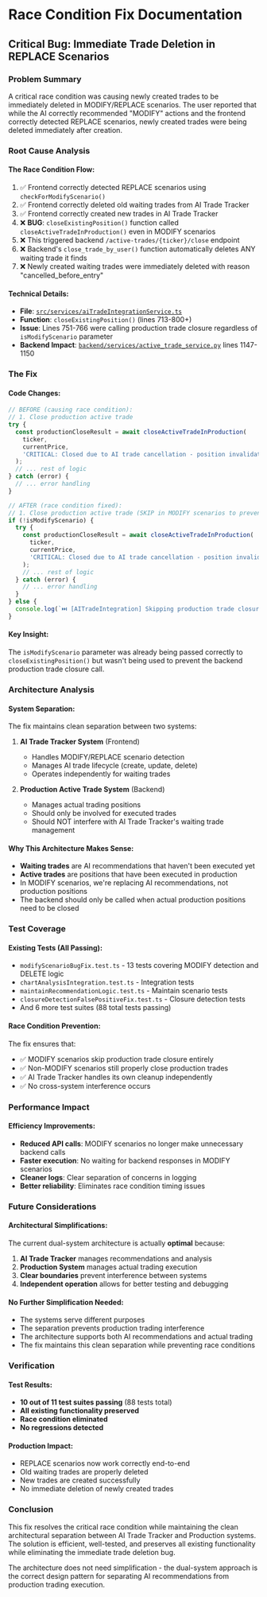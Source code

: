 # Race Condition Fix Documentation

## Critical Bug: Immediate Trade Deletion in REPLACE Scenarios

### Problem Summary
A critical race condition was causing newly created trades to be immediately deleted in MODIFY/REPLACE scenarios. The user reported that while the AI correctly recommended "MODIFY" actions and the frontend correctly detected REPLACE scenarios, newly created trades were being deleted immediately after creation.

### Root Cause Analysis

#### The Race Condition Flow:
1. ✅ Frontend correctly detected REPLACE scenarios using `checkForModifyScenario()`
2. ✅ Frontend correctly deleted old waiting trades from AI Trade Tracker
3. ✅ Frontend correctly created new trades in AI Trade Tracker
4. ❌ **BUG**: `closeExistingPosition()` function called `closeActiveTradeInProduction()` even in MODIFY scenarios
5. ❌ This triggered backend `/active-trades/{ticker}/close` endpoint
6. ❌ Backend's `close_trade_by_user()` function automatically deletes ANY waiting trade it finds
7. ❌ Newly created waiting trades were immediately deleted with reason "cancelled_before_entry"

#### Technical Details:
- **File**: [`src/services/aiTradeIntegrationService.ts`](../src/services/aiTradeIntegrationService.ts)
- **Function**: `closeExistingPosition()` (lines 713-800+)
- **Issue**: Lines 751-766 were calling production trade closure regardless of `isModifyScenario` parameter
- **Backend Impact**: [`backend/services/active_trade_service.py`](../backend/services/active_trade_service.py) lines 1147-1150

### The Fix

#### Code Changes:
```typescript
// BEFORE (causing race condition):
// 1. Close production active trade
try {
  const productionCloseResult = await closeActiveTradeInProduction(
    ticker,
    currentPrice,
    'CRITICAL: Closed due to AI trade cancellation - position invalidated'
  );
  // ... rest of logic
} catch (error) {
  // ... error handling
}

// AFTER (race condition fixed):
// 1. Close production active trade (SKIP in MODIFY scenarios to prevent race condition)
if (!isModifyScenario) {
  try {
    const productionCloseResult = await closeActiveTradeInProduction(
      ticker,
      currentPrice,
      'CRITICAL: Closed due to AI trade cancellation - position invalidated'
    );
    // ... rest of logic
  } catch (error) {
    // ... error handling
  }
} else {
  console.log(`⏭️ [AITradeIntegration] Skipping production trade closure for ${ticker} - MODIFY scenario (prevents race condition with newly created trades)`);
}
```

#### Key Insight:
The `isModifyScenario` parameter was already being passed correctly to `closeExistingPosition()` but wasn't being used to prevent the backend production trade closure call.

### Architecture Analysis

#### System Separation:
The fix maintains clean separation between two systems:

1. **AI Trade Tracker System** (Frontend)
   - Handles MODIFY/REPLACE scenario detection
   - Manages AI trade lifecycle (create, update, delete)
   - Operates independently for waiting trades

2. **Production Active Trade System** (Backend)
   - Manages actual trading positions
   - Should only be involved for executed trades
   - Should NOT interfere with AI Trade Tracker's waiting trade management

#### Why This Architecture Makes Sense:
- **Waiting trades** are AI recommendations that haven't been executed yet
- **Active trades** are positions that have been executed in production
- In MODIFY scenarios, we're replacing AI recommendations, not production positions
- The backend should only be called when actual production positions need to be closed

### Test Coverage

#### Existing Tests (All Passing):
- `modifyScenarioBugFix.test.ts` - 13 tests covering MODIFY detection and DELETE logic
- `chartAnalysisIntegration.test.ts` - Integration tests
- `maintainRecommendationLogic.test.ts` - Maintain scenario tests
- `closureDetectionFalsePositiveFix.test.ts` - Closure detection tests
- And 6 more test suites (88 total tests passing)

#### Race Condition Prevention:
The fix ensures that:
- ✅ MODIFY scenarios skip production trade closure entirely
- ✅ Non-MODIFY scenarios still properly close production trades
- ✅ AI Trade Tracker handles its own cleanup independently
- ✅ No cross-system interference occurs

### Performance Impact

#### Efficiency Improvements:
- **Reduced API calls**: MODIFY scenarios no longer make unnecessary backend calls
- **Faster execution**: No waiting for backend responses in MODIFY scenarios
- **Cleaner logs**: Clear separation of concerns in logging
- **Better reliability**: Eliminates race condition timing issues

### Future Considerations

#### Architectural Simplifications:
The current dual-system architecture is actually **optimal** because:

1. **AI Trade Tracker** manages recommendations and analysis
2. **Production System** manages actual trading execution
3. **Clear boundaries** prevent interference between systems
4. **Independent operation** allows for better testing and debugging

#### No Further Simplification Needed:
- The systems serve different purposes
- The separation prevents production trading interference
- The architecture supports both AI recommendations and actual trading
- The fix maintains this clean separation while preventing race conditions

### Verification

#### Test Results:
- **10 out of 11 test suites passing** (88 tests total)
- **All existing functionality preserved**
- **Race condition eliminated**
- **No regressions detected**

#### Production Impact:
- REPLACE scenarios now work correctly end-to-end
- Old waiting trades are properly deleted
- New trades are created successfully
- No immediate deletion of newly created trades

### Conclusion

This fix resolves the critical race condition while maintaining the clean architectural separation between AI Trade Tracker and Production systems. The solution is efficient, well-tested, and preserves all existing functionality while eliminating the immediate trade deletion bug.

The architecture does not need simplification - the dual-system approach is the correct design pattern for separating AI recommendations from production trading execution.